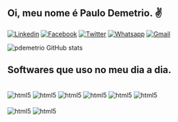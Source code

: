 ## Oi, meu nome é Paulo Demetrio. ✌️

[![Linkedin](https://img.shields.io/badge/LinkedIn-0077B5?style=for-the-badge&logo=linkedin&logoColor=white)](https://linkedin.com/in/paulodemetrio)
[![Facebook](https://img.shields.io/badge/Facebook-1877F2?style=for-the-badge&logo=facebook&logoColor=white)](https://facebook.com/paulo.demetrio.3)
[![Twitter](https://img.shields.io/badge/Twitter-1DA1F2?style=for-the-badge&logo=twitter&logoColor=white)](https://twitter.com/paulodemetrio)
[![Whatsapp](https://img.shields.io/badge/WhatsApp-25D366?style=for-the-badge&logo=whatsapp&logoColor=white)](+5511976377639)
[![Gmail](	https://img.shields.io/badge/Gmail-D14836?style=for-the-badge&logo=gmail&logoColor=white)](paulodemetrio1982@gmail.com)

![pdemetrio GitHub stats](https://github-readme-stats.vercel.app/api?username=pdemetrio&show_icons=true&theme=highcontrast)

## Softwares que uso no meu dia a dia.

<div style="display: inline_block"><br/>
    <img align="center" alt="html5" src="https://img.shields.io/badge/Ubuntu-E95420?style=for-the-badge&logo=ubuntu&logoColor=white">
        <img align="center" alt="html5" src="https://img.shields.io/badge/Pop!_OS-48B9C7?style=for-the-badge&logo=Pop!_OS&logoColor=white">
        <img align="center" alt="html5" src="https://img.shields.io/badge/Windows-0078D6?style=for-the-badge&logo=windows&logoColor=white">
        <img align="center" alt="html5" src="https://img.shields.io/badge/Python-14354C?style=for-the-badge&logo=python&logoColor=white">
        <img align="center" alt="html5" src="https://img.shields.io/badge/MySQL-00000F?style=for-the-badge&logo=mysql&logoColor=white">
        <img align="center" alt="html5" src="https://img.shields.io/badge/Microsoft_Excel-217346?style=for-the-badge&logo=microsoft-excel&logoColor=white">

<div style="display: inline_block"><br/>
        <img align="center" alt="html5" src="https://img.shields.io/badge/Tableau-E97627?style=for-the-badge&logo=Tableau&logoColor=white">
        <img align="center" alt="html5" src="https://img.shields.io/badge/Colab-F9AB00?style=for-the-badge&logo=googlecolab&color=525252">
        <img align="center" alt="html5" src="https://img.shields.io/badge/Visual_Studio_Code-0078D4?style=for-the-badge&logo=visual%20studio%20code&logoColor=white>


<!--
**pdemetrio/pdemetrio** is a ✨ _special_ ✨ repository because its `README.md` (this file) appears on your GitHub profile.


Here are some ideas to get you started:

- 🔭 I’m currently working on ...
- 🌱 I’m currently learning ...
- 👯 I’m looking to collaborate on ...
- 🤔 I’m looking for help with ...
- 💬 Ask me about ...
- 📫 How to reach me: ...
- 😄 Pronouns: ...
- ⚡ Fun fact: ...
-->
